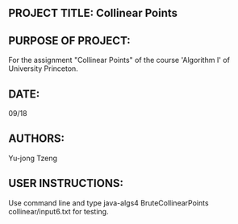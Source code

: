
## PROJECT TITLE: Collinear Points

## PURPOSE OF PROJECT: 
For the assignment "Collinear Points" of the course 'Algorithm I' of University Princeton. 

## DATE: 
09/18

## AUTHORS: 
Yu-jong Tzeng
## USER INSTRUCTIONS:

Use command line and type
java-algs4 BruteCollinearPoints collinear/input6.txt
for testing.
